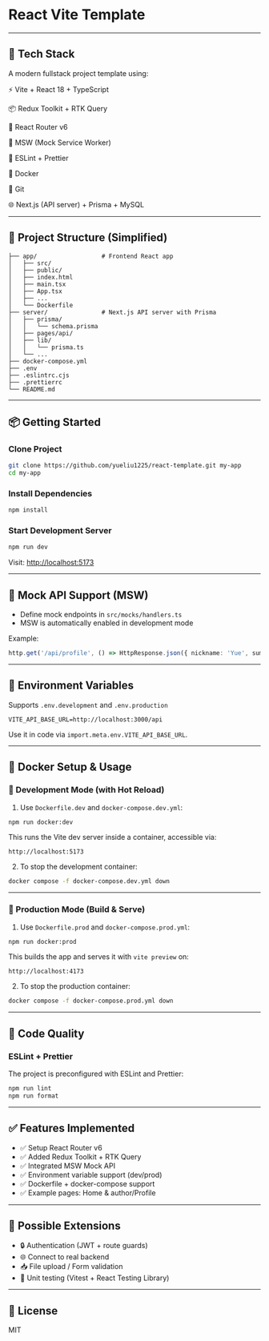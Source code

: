 # React Vite Template

---

## 🚀 Tech Stack

A modern fullstack project template using:

⚡ Vite + React 18 + TypeScript

📦 Redux Toolkit + RTK Query

🧭 React Router v6

🧪 MSW (Mock Service Worker)

🧹 ESLint + Prettier

🐳 Docker

🔁 Git

🌐 Next.js (API server) + Prisma + MySQL

---

## 📂 Project Structure (Simplified)

```
├── app/                  # Frontend React app
│   ├── src/
│   ├── public/
│   ├── index.html
│   ├── main.tsx
│   ├── App.tsx
│   ├── ...
│   └── Dockerfile
├── server/               # Next.js API server with Prisma
│   ├── prisma/
│   │   └── schema.prisma
│   ├── pages/api/
│   ├── lib/
│   │   └── prisma.ts
│   └── ...
├── docker-compose.yml
├── .env
├── .eslintrc.cjs
├── .prettierrc
└── README.md
```

---

## 📦 Getting Started

### Clone Project

```bash
git clone https://github.com/yueliu1225/react-template.git my-app
cd my-app
```

### Install Dependencies

```bash
npm install
```

### Start Development Server

```bash
npm run dev
```

Visit: [http://localhost:5173](http://localhost:5173)

---

## 🧪 Mock API Support (MSW)

- Define mock endpoints in `src/mocks/handlers.ts`
- MSW is automatically enabled in development mode

Example:

```ts
http.get('/api/profile', () => HttpResponse.json({ nickname: 'Yue', summary: 'Test user' }))
```

---

## 🔧 Environment Variables

Supports `.env.development` and `.env.production`

```env
VITE_API_BASE_URL=http://localhost:3000/api
```

Use it in code via `import.meta.env.VITE_API_BASE_URL`.

---

## 🐳 Docker Setup & Usage

### 🔧 Development Mode (with Hot Reload)

1. Use `Dockerfile.dev` and `docker-compose.dev.yml`:

```bash
npm run docker:dev
```

This runs the Vite dev server inside a container, accessible via:

```
http://localhost:5173
```

2. To stop the development container:

```bash
docker compose -f docker-compose.dev.yml down
```

---

### 🚀 Production Mode (Build & Serve)

1. Use `Dockerfile.prod` and `docker-compose.prod.yml`:

```bash
npm run docker:prod
```

This builds the app and serves it with `vite preview` on:

```
http://localhost:4173
```

2. To stop the production container:

```bash
docker compose -f docker-compose.prod.yml down
```

---

## 📐 Code Quality

### ESLint + Prettier

The project is preconfigured with ESLint and Prettier:

```bash
npm run lint
npm run format
```

---

## ✅ Features Implemented

- ✅ Setup React Router v6
- ✅ Added Redux Toolkit + RTK Query
- ✅ Integrated MSW Mock API
- ✅ Environment variable support (dev/prod)
- ✅ Dockerfile + docker-compose support
- ✅ Example pages: Home & author/Profile

---

## 🔧 Possible Extensions

- 🔒 Authentication (JWT + route guards)
- 🌐 Connect to real backend
- 📥 File upload / Form validation
- 🧪 Unit testing (Vitest + React Testing Library)

---

## 📄 License

MIT